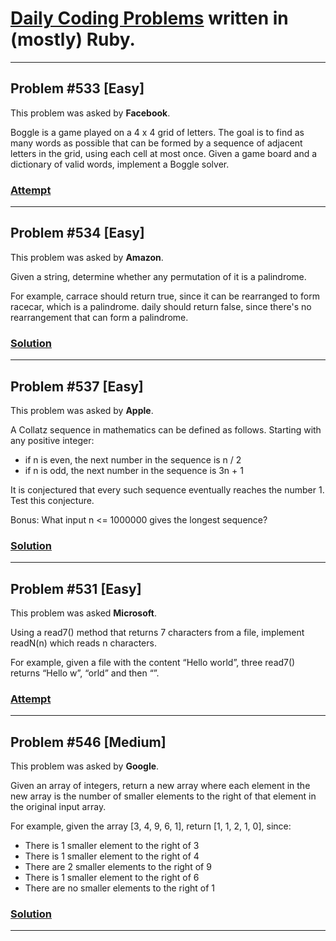 # [Daily Coding Problems](https://www.dailycodingproblem.com) written in (mostly) Ruby.

---

## Problem #533 [Easy]

This problem was asked by **Facebook**.

Boggle is a game played on a 4 x 4 grid of letters. The goal is to find as many words as possible that can be formed by a sequence of adjacent letters in the grid, using each cell at most once. Given a game board and a dictionary of valid words, implement a Boggle solver.

### [Attempt](https://github.com/psh122388/Daily-Coding-Problems-in-Ruby/blob/master/(US)DCP_533_Boggle_solver.rb)

---

## Problem #534 [Easy]

This problem was asked by **Amazon**.

Given a string, determine whether any permutation of it is a palindrome.

For example, carrace should return true, since it can be rearranged to form racecar, which is a palindrome. daily should return false, since there's no rearrangement that can form a palindrome.

### [Solution](https://github.com/psh122388/Daily-Coding-Problems-in-Ruby/blob/master/(S)DCP_534_is_palindrome.rb)

---

## Problem #537 [Easy]

This problem was asked by **Apple**.

A Collatz sequence in mathematics can be defined as follows. Starting with any positive integer:

- if n is even, the next number in the sequence is n / 2
- if n is odd, the next number in the sequence is 3n + 1

It is conjectured that every such sequence eventually reaches the number 1. Test this conjecture.

Bonus: What input n <= 1000000 gives the longest sequence?

### [Solution](https://github.com/psh122388/Daily-Coding-Problems-in-Ruby/blob/master/(S)DCP_537_Collatz_number.rb)

---

## Problem #531 [Easy]

This problem was asked **Microsoft**.

Using a read7() method that returns 7 characters from a file, implement readN(n) which reads n characters.

For example, given a file with the content “Hello world”, three read7() returns “Hello w”, “orld” and then “”.

### [Attempt](https://github.com/psh122388/Daily-Coding-Problems-in-Ruby/blob/master/(US)DCP_531_read7.rb)

---

## Problem #546 [Medium]

This problem was asked by **Google**.

Given an array of integers, return a new array where each element in the new array is the number of smaller elements to the right of that element in the original input array.

For example, given the array [3, 4, 9, 6, 1], return [1, 1, 2, 1, 0], since:

- There is 1 smaller element to the right of 3
- There is 1 smaller element to the right of 4
- There are 2 smaller elements to the right of 9
- There is 1 smaller element to the right of 6
- There are no smaller elements to the right of 1

### [Solution](https://github.com/psh122388/Daily-Coding-Problems-in-Ruby/blob/master/(S)DCP_546_array_larger_elements_right.rb)

--- 

##